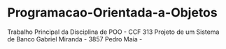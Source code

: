 # Programacao-Orientada-a-Objetos
Trabalho Principal da Disciplina de POO - CCF 313
Projeto de um Sistema de Banco
Gabriel Miranda - 3857
Pedro Maia - 
